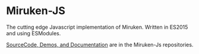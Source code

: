 # Miruken-JS
The cutting edge Javascript implementation of Miruken.  Written in ES2015 and using ESModules.

[SourceCode, Demos, and Documentation](https://github.com/miruken-js "Miruken-Js") are in the Miruken-Js repositories.


